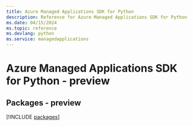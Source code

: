 ```yaml
---
title: Azure Managed Applications SDK for Python
description: Reference for Azure Managed Applications SDK for Python
ms.date: 04/15/2024
ms.topic: reference
ms.devlang: python
ms.service: managedapplications
---
```

# Azure Managed Applications SDK for Python - preview
## Packages - preview
[!INCLUDE [packages](managed-applications-index.md)]